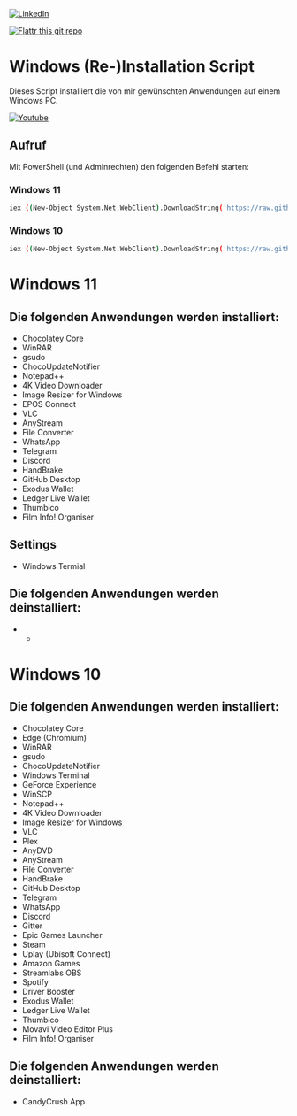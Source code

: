 [![LinkedIn][linkedin-shield]][linkedin-url]

[![Flattr this git repo](http://api.flattr.com/button/flattr-badge-large.png)](https://flattr.com/submit/auto?user_id=ralfes&url=https://github.com/ralfes/Windows10Install&title=Windows10Install&language=&tags=github&category=software) 



# Windows (Re-)Installation Script
Dieses Script installiert die von mir gewünschten Anwendungen auf einem Windows PC.

[![Youtube](https://img.youtube.com/vi/qpW2zixWoRk/0.jpg)](https://www.youtube.com/watch?v=qpW2zixWoRk)


## Aufruf
Mit PowerShell (und Adminrechten) den folgenden Befehl starten:
### Windows 11
```sh
iex ((New-Object System.Net.WebClient).DownloadString('https://raw.githubusercontent.com/RalfEs73/win_reinstall/main/win11_reinstall.ps1'))
```
### Windows 10
```sh
iex ((New-Object System.Net.WebClient).DownloadString('https://raw.githubusercontent.com/RalfEs73/win_reinstall/main/win10_reinstall.ps1'))
```

# Windows 11
## Die folgenden Anwendungen werden installiert:
* Chocolatey Core
* WinRAR
* gsudo
* ChocoUpdateNotifier
* Notepad++
* 4K Video Downloader
* Image Resizer for Windows
* EPOS Connect
* VLC
* AnyStream
* File Converter
* WhatsApp
* Telegram
* Discord
* HandBrake
* GitHub Desktop
* Exodus Wallet
* Ledger Live Wallet
* Thumbico
* Film Info! Organiser

## Settings
* Windows Termial

## Die folgenden Anwendungen werden deinstalliert:
* -

# Windows 10
## Die folgenden Anwendungen werden installiert:
* Chocolatey Core
* Edge (Chromium)
* WinRAR
* gsudo
* ChocoUpdateNotifier
* Windows Terminal
* GeForce Experience
* WinSCP
* Notepad++
* 4K Video Downloader
* Image Resizer for Windows
* VLC
* Plex
* AnyDVD
* AnyStream
* File Converter
* HandBrake
* GitHub Desktop
* Telegram
* WhatsApp
* Discord
* Gitter
* Epic Games Launcher
* Steam
* Uplay (Ubisoft Connect)
* Amazon Games
* Streamlabs OBS
* Spotify
* Driver Booster
* Exodus Wallet
* Ledger Live Wallet
* Thumbico
* Movavi Video Editor Plus
* Film Info! Organiser

## Die folgenden Anwendungen werden deinstalliert:
* CandyCrush App

<!-- MARKDOWN LINKS & IMAGES -->
<!-- https://www.markdownguide.org/basic-syntax/#reference-style-links -->
[linkedin-shield]: https://img.shields.io/badge/-LinkedIn-black.svg?style=for-the-badge&logo=linkedin&colorB=555
[linkedin-url]: https://linkedin.com/in/ralfes
